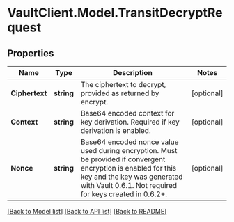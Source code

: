 # VaultClient.Model.TransitDecryptRequest

## Properties

Name | Type | Description | Notes
------------ | ------------- | ------------- | -------------
**Ciphertext** | **string** | The ciphertext to decrypt, provided as returned by encrypt. | [optional] 
**Context** | **string** | Base64 encoded context for key derivation. Required if key derivation is enabled. | [optional] 
**Nonce** | **string** | Base64 encoded nonce value used during encryption. Must be provided if convergent encryption is enabled for this key and the key was generated with Vault 0.6.1. Not required for keys created in 0.6.2+. | [optional] 

[[Back to Model list]](../README.md#documentation-for-models) [[Back to API list]](../README.md#documentation-for-api-endpoints) [[Back to README]](../README.md)

